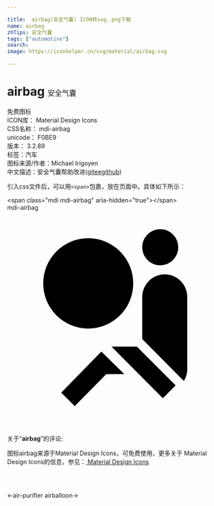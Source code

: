 ```yaml
---

title:  airbag(安全气囊) ICON转svg、png下载
name: airbag
zhTips: 安全气囊
tags: ["automotive"]
search: 
image: https://iconhelper.cn/svg/material/airbag.svg

---
```


# airbag  <small style="font-size: 60%;font-weight: 100">安全气囊</small>


<div class="detail-page">
<p>
<span><span class="badge-success badge">免费图标</span> </span>
<br/>
<span>
ICON库：
<span class="badge-secondary badge">Material Design Icons</span> 
</span>
<br/>
<span>
CSS名称：
<span class="badge-secondary badge">mdi-airbag</span> 
</span>
<br/>
<span>
unicode：
<span class="badge-secondary badge">F0BE9</span> 
<copy-btn content='F0BE9' btn-title=""></copy-btn>
<copy-btn :content='String.fromCodePoint(parseInt("F0BE9", 16))' btn-title="复制U"></copy-btn>
</span>
<br/>
<span>
版本：
<span class="badge-secondary badge">3.2.89</span> 
</span><br/><span>标签：<span class="badge-light badge"><router-link to="/tags/automotive.html">汽车</router-link></span></span>
<br/>
<span>图标来源/作者：<span class="badge-light badge">Michael Irigoyen</span></span> 
<br/>
<span class="zh-detail">中文描述：<span class="badge-primary badge">安全气囊</span><span class="help-link"><span>帮助改进</span>(<a href="https://gitee.com/liuwave/icon-helper/edit/master/json/material/airbag.json" target="_blank" rel="noopener noreferrer">gitee</a><a href="https://github.com/liuwave/icon-helper/edit/master/json/material/airbag.json" target="_blank" rel="noopener noreferrer">github</a></span>)</span><br/>
</p>
</div>
<div class="alert alert-dark">
  <i class="mdi mdi-airbag mdi-48px"></i>
  <i class="mdi mdi-airbag mdi-36px"></i>
  <i class="mdi mdi-airbag mdi-24px"></i>
  <i class="mdi mdi-airbag mdi-18px"></i>
</div>
<div>
  <p>引入css文件后，可以用<code>&lt;span&gt;</code>包裹，放在页面中。具体如下所示：    
  </p>
  <div class="alert alert-primary" style="font-size: 14px">
    &lt;span class="mdi mdi-airbag" aria-hidden="true"&gt;&lt;/span&gt;
    <copy-btn content='<span class="mdi mdi-airbag" aria-hidden="true"></span>'></copy-btn>
  </div>
  <div class="alert alert-secondary">
    <i class="mdi mdi-airbag"
    style="font-size: 24px"
    aria-hidden="true"></i> mdi-airbag
    <copy-btn content="mdi-airbag" btn-title="复制图标名称"></copy-btn>
  </div>
</div>
<div id="svg" class="svg-wrap">
<svg xmlns="http://www.w3.org/2000/svg" viewBox="0 0 24 24"><path d="M14,8A5,5 0 0,1 9,13A5,5 0 0,1 4,8A5,5 0 0,1 9,3A5,5 0 0,1 14,8M10.46,15.55L13,18.03L11,18.05L7.5,21.58L6,20.09L10.46,15.55M17,2C18.08,2 19,2.88 19,4C19,5.08 18.12,6 17,6C15.92,6 15,5.12 15,4C15,2.92 15.89,2 17,2M14.41,15H11.59L17.29,20.71L18.71,19.29L14.41,15M15.12,14.29L19.41,18.59L19.63,18.8C19.86,18.42 20,18 20,17.5V9.5A2.5,2.5 0 0,0 17.5,7A2.5,2.5 0 0,0 15,9.5V14.17L15.12,14.29Z" /></svg>
</div>
<detail full-name='mdi-airbag'></detail>
<div class="icon-detail__container">
<p>关于“<b>airbag</b>”的评论:</p>
</div>
<Vssue title="关于“airbag”的评论" />    
<div><p>图标airbag来源于Material Design Icons，可免费使用，更多关于 Material Design Icons的信息，参见：<a target="_blank" href="https://iconhelper.cn/material.html"> Material Design Icons</a>
</p></div>

<div style="padding:2rem 0 " class="page-nav"><p class="inner"><span class="prev">←<router-link to="/icon/air-purifier.html">air-purifier</router-link></span> <span class="next"><router-link to="/icon/airballoon.html">airballoon</router-link>→</span></p></div>

